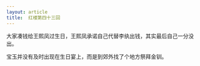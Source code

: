 ```yaml
---
layout: article
title:  红楼第四十三回
---
```


大家凑钱给王熙凤过生日，王熙凤承诺自己代替李纨出钱，其实最后自己一分没出。

宝玉并没有及时出现在生日宴上，而是到郊外找了个地方祭拜金钏。


